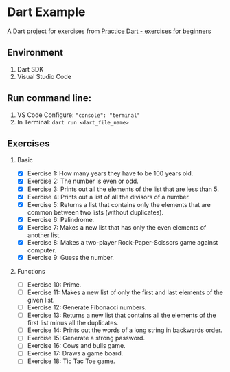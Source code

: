 # Dart Example

A Dart project for exercises from [Practice Dart - exercises for beginners](https://hackmd.io/@kuzmapetrovich/S1x90jWGP#Practice-Dart---exercises-for-beginners)

## Environment

1. Dart SDK
2. Visual Studio Code

## Run command line:

1. VS Code Configure: `"console": "terminal"`
2. In Terminal: `dart run <dart_file_name>`

## Exercises

1. Basic

   - [x] Exercise 1: How many years they have to be 100 years old.
   - [x] Exercise 2: The number is even or odd.
   - [x] Exercise 3: Prints out all the elements of the list that are less than 5.
   - [x] Exercise 4: Prints out a list of all the divisors of a number.
   - [x] Exercise 5: Returns a list that contains only the elements that are common between two lists (without duplicates).
   - [x] Exercise 6: Palindrome.
   - [x] Exercise 7: Makes a new list that has only the even elements of another list.
   - [x] Exercise 8: Makes a two-player Rock-Paper-Scissors game against computer.
   - [x] Exercise 9: Guess the number.

2. Functions

   - [ ] Exercise 10: Prime.
   - [ ] Exercise 11: Makes a new list of only the first and last elements of the given list.
   - [ ] Exercise 12: Generate Fibonacci numbers.
   - [ ] Exercise 13: Returns a new list that contains all the elements of the first list minus all the duplicates.
   - [ ] Exercise 14: Prints out the words of a long string in backwards order.
   - [ ] Exercise 15: Generate a strong password.
   - [ ] Exercise 16: Cows and bulls game.
   - [ ] Exercise 17: Draws a game board.
   - [ ] Exercise 18: Tic Tac Toe game.

